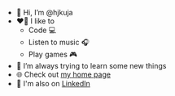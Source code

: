 - 👋 Hi, I’m @hjkuja
- ❤️‍🔥 I like to 
    - Code 💻
    - Listen to music 🎧
    - Play games 🎮
- 🌱 I’m always trying to learn some new things
- 🌐 Check out [my home page](https://hjkuja.github.io/)
- 🚀 I'm also on [LinkedIn](https://www.linkedin.com/in/hjkuja/)

<!---
hjkuja/hjkuja is a ✨ special ✨ repository because its `README.md` (this file) appears on your GitHub profile.
You can click the Preview link to take a look at your changes.
--->
